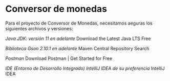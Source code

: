 # Conversor de monedas

Para el proyecto de Conversor de Monedas, necesitamos aeguras los siguientes archivos y versiones:

<em> Java JDK: versión 11 en adelante </em>
Download the Latest Java LTS Free

<em> Biblioteca Gson 2.10.1 en adelante </em>
Maven Central Repository Search

<em> Postman </em>
Download Postman | Get Started for Free

<em> IDE (Entorno de Desarrollo Integrado) IntelliJ IDEA de su preferencia </em>
IntelliJ IDEA 


